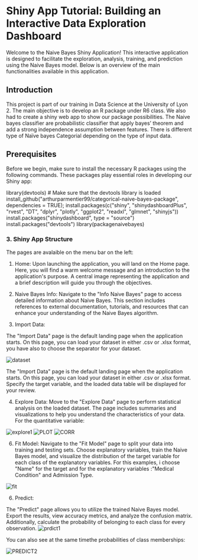# Shiny App Tutorial: Building an Interactive Data Exploration Dashboard

Welcome to the Naive Bayes Shiny Application! This interactive application is designed to facilitate the exploration, analysis, training, and prediction using the Naive Bayes model. Below is an overview of the main functionalities available in this application.

## Introduction
This project is part of our training in Data Science at the University of Lyon 2. The main objective is to develop an R package under R6 class. We also had to create a shiny web app to show our package possibilities. The Naive bayes classifier are probabilistic classifier that apply bayes’ theorem and add a strong independence assumption between features. There is different type of Naïve bayes Categorial depending on the type of input data.


## Prerequisites

Before we begin, make sure to install the necessary R packages using the following commands. These packages play essential roles in developing our Shiny app:

library(devtools) # Make sure that the devtools library is loaded
install_github("arthurparmentier99/categorical-naive-bayes-package", dependencies = TRUE);
install.packages(c("shiny", "shinydashboardPlus", "rvest", "DT", "dplyr", "plotly", "ggplot2", "readxl", "glmnet", "shinyjs"))
install.packages("shinydashboard", type = "source")
install.packages("devtools")
library(packagenaivebayes)


### 3. Shiny App Structure

The pages are avalaible on the menu bar on the left: 

1. Home:
Upon launching the application, you will land on the Home page. Here, you will find a warm welcome message and an introduction to the application's purpose. A central image representing the application and a brief description will guide you through the objectives.

2. Naive Bayes Info:
Navigate to the "Info Naive Bayes" page to access detailed information about Naive Bayes. This section includes references to external documentation, tutorials, and resources that can enhance your understanding of the Naive Bayes algorithm.

3. Import Data:
   
The "Import Data" page is the default landing page when the application starts. On this page, you can load your dataset in either .csv or .xlsx format, you have also to choose the separator for your dataset.

![dataset](https://github.com/Ndeyefatou8/NaivebayesCategorial/assets/105281151/9e1ad148-3d48-4eb8-b02a-97dd1e5ab855)



The "Import Data" page is the default landing page when the application starts. On this page, you can load your dataset in either .csv or .xlsx format. Specify the target variable, and the loaded data table will be displayed for your review.

4. Explore Data:
   Move to the "Explore Data" page to perform statistical analysis on the loaded dataset. The page includes summaries and visualizations to help you understand the characteristics of your data.
   For the quantitative variable:
   
![explore1](https://github.com/Ndeyefatou8/NaivebayesCategorial/assets/105281151/c3007718-bec7-4e45-871a-43382ca9c6ae)
![PLOT](https://github.com/Ndeyefatou8/NaivebayesCategorial/assets/105281151/0a2d8b28-4cb8-4cdb-8a11-64cd05f4ebce)
![CORR](https://github.com/Ndeyefatou8/NaivebayesCategorial/assets/105281151/2edae5ec-8358-4c77-9d06-4eaf8142757a)


6. Fit Model:
   Navigate to the "Fit Model" page to split your data into training and testing sets. Choose explanatory variables, train the Naive Bayes model, and visualize the distribution of the target variable for each class of the explanatory variables. For this examples, i choose "Name" for the target and for the explanatory variables :"Medical Condition" and Admission Type.
   
![fit](https://github.com/Ndeyefatou8/NaivebayesCategorial/assets/105281151/b6d3ca67-e036-421f-961f-e5796646a9be)


6. Predict:

The "Predict" page allows you to utilize the trained Naive Bayes model. Export the results, view accuracy metrics, and analyze the confusion matrix. Additionally, calculate the probability of belonging to each class for every observation.
![prdict1](https://github.com/Ndeyefatou8/NaivebayesCategorial/assets/105281151/b9cc07c5-65d6-407d-b41c-4660cdd5aba4)


You can also see at the same timethe probabilities of class memberships: 

![PREDICT2](https://github.com/Ndeyefatou8/NaivebayesCategorial/assets/105281151/cf6268ea-41a1-4483-8ed5-5760dae43d31)
